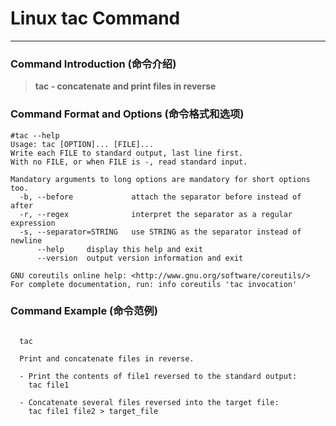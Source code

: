 # Linux tac Command
-------------------
### Command Introduction (命令介绍)
> **tac - concatenate and print files in reverse**
### Command Format and Options (命令格式和选项)
```
#tac --help
Usage: tac [OPTION]... [FILE]...
Write each FILE to standard output, last line first.
With no FILE, or when FILE is -, read standard input.

Mandatory arguments to long options are mandatory for short options too.
  -b, --before             attach the separator before instead of after
  -r, --regex              interpret the separator as a regular expression
  -s, --separator=STRING   use STRING as the separator instead of newline
      --help     display this help and exit
      --version  output version information and exit

GNU coreutils online help: <http://www.gnu.org/software/coreutils/>
For complete documentation, run: info coreutils 'tac invocation'
```
### Command Example (命令范例)
```

  tac

  Print and concatenate files in reverse.

  - Print the contents of file1 reversed to the standard output:
    tac file1

  - Concatenate several files reversed into the target file:
    tac file1 file2 > target_file


```
